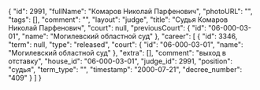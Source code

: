 {
    "id": 2991,
    "fullName": "Комаров Николай Парфенович",
    "photoURL": "",
    "tags": [],
    "comment": "",
    "layout": "judge",
    "title": "Судья Комаров Николай Парфенович",
    "court": null,
    "previousCourt": {
        "id": "06-000-03-01",
        "name": "Могилевский областной суд"
    },
    "career": [
        {
            "id": 3346,
            "term": null,
            "type": "released",
            "court": {
                "id": "06-000-03-01",
                "name": "Могилевский областной суд"
            },
            "extra": [],
            "comment": "выход в отставку",
            "house_id": "06-000-03-01",
            "judge_id": 2991,
            "position": "судья",
            "term_type": "",
            "timestamp": "2000-07-21",
            "decree_number": "409"
        }
    ]
}